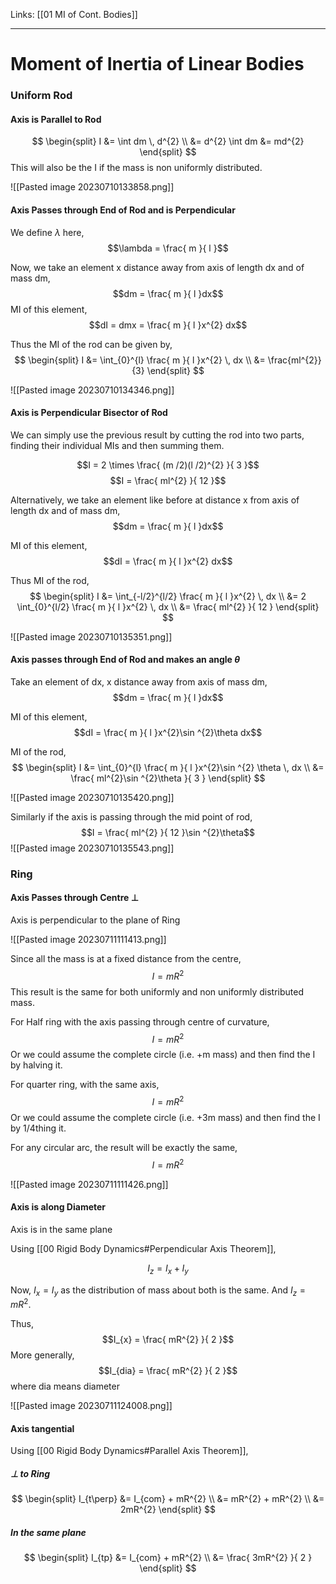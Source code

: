 Links: [[01 MI of Cont. Bodies]]
___
# Moment of Inertia of Linear Bodies

### Uniform Rod
#### Axis is Parallel to Rod
$$
\begin{split}
I &= \int dm \, d^{2} \\
&= d^{2} \int dm 
&= md^{2} 
\end{split}
$$
This will also be the I if the mass is non uniformly distributed. 

![[Pasted image 20230710133858.png]]


#### Axis Passes through End of Rod and is Perpendicular 
We define $\lambda$ here,
$$\lambda = \frac{ m }{ l }$$

Now, we take an element x distance away from axis of length dx and of mass dm,
$$dm = \frac{ m }{ l }dx$$
MI of this element,
$$dI = dmx = \frac{ m }{ l }x^{2} dx$$

Thus the MI of the rod can be given by,
$$
\begin{split}
I &= \int_{0}^{l} \frac{ m }{ l }x^{2} \, dx \\
&= \frac{ml^{2}}{3}
\end{split}
$$

![[Pasted image 20230710134346.png]]

#### Axis is Perpendicular Bisector of Rod
We can simply use the previous result by cutting the rod into two parts, finding their individual MIs and then summing them.

$$I = 2 \times \frac{ (m /2)(l /2)^{2} }{ 3 }$$
$$I = \frac{ ml^{2} }{ 12 }$$

Alternatively, we take an element like before at distance x from axis of length dx and of mass dm,
$$dm = \frac{ m }{ l }dx$$

MI of this element,
$$dI = \frac{ m }{ l }x^{2} dx$$

Thus MI of the rod,
$$
\begin{split}
I &= \int_{-l/2}^{l/2} \frac{ m }{ l }x^{2}  \, dx \\
&= 2 \int_{0}^{l/2} \frac{ m }{ l }x^{2} \, dx \\
&= \frac{ ml^{2} }{ 12 }
\end{split}
$$

![[Pasted image 20230710135351.png]]

#### Axis passes through End of Rod and makes an angle $\theta$

Take an element of dx, x distance away from axis of mass dm,
$$dm = \frac{ m }{ l }dx$$

MI of this element,
$$dI = \frac{ m }{ l }x^{2}\sin ^{2}\theta dx$$

MI of the rod,
$$
\begin{split}
I &= \int_{0}^{l} \frac{ m }{ l }x^{2}\sin ^{2} \theta \, dx \\
&= \frac{ ml^{2}\sin ^{2}\theta }{ 3 }  
\end{split}
$$

![[Pasted image 20230710135420.png]]

Similarly if the axis is passing through the mid point of rod,
$$I = \frac{ ml^{2} }{ 12 }\sin ^{2}\theta$$
![[Pasted image 20230710135543.png]]

### Ring
#### Axis Passes through Centre $\perp$
Axis is perpendicular to the plane of Ring

![[Pasted image 20230711111413.png]]

Since all the mass is at a fixed distance from the centre, 
$$I = mR^{2}$$
This result is the same for both uniformly and non uniformly distributed mass.

For Half ring with the axis passing through centre of curvature,
$$I = mR^{2}$$
Or we could assume the complete circle (i.e. +m mass) and then find the I by halving it.

For quarter ring, with the same axis,
$$I = mR^{2}$$
Or we could assume the complete circle (i.e. +3m mass) and then find the I by 1/4thing it.

For any circular arc, the result will be exactly the same,
$$I = mR^{2}$$

![[Pasted image 20230711111426.png]]

#### Axis is along Diameter
Axis is in the same plane 

Using [[00 Rigid Body Dynamics#Perpendicular Axis Theorem]],

$$I_{z} = I_{x} + I_{y}$$

Now, $I_{x} = I_{y}$ as the distribution of mass about both is the same. 
And $I_{z} = mR^{2}$.

Thus,
$$I_{x} = \frac{ mR^{2} }{ 2 }$$
More generally,
$$I_{dia} = \frac{ mR^{2} }{ 2 }$$
where dia means diameter 

![[Pasted image 20230711124008.png]]

#### Axis tangential 
Using [[00 Rigid Body Dynamics#Parallel Axis Theorem]],
##### $\perp$ to Ring
$$
\begin{split}
I_{t\perp} &= I_{com} + mR^{2} \\
&= mR^{2} + mR^{2} \\
&= 2mR^{2}
\end{split}
$$



##### In the same plane
$$
\begin{split}
I_{tp} &= I_{com} + mR^{2} \\
&= \frac{ 3mR^{2} }{ 2 }
\end{split}
$$

